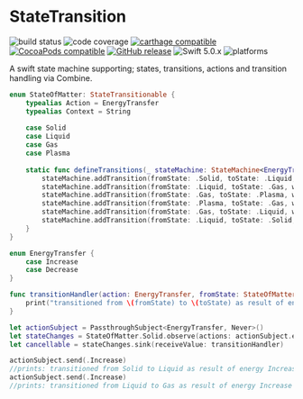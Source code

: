 # StateTransition
![build status](https://travis-ci.org/nicholascross/StateTransition.svg?branch=master)
![code coverage](https://img.shields.io/codecov/c/github/nicholascross/StateTransition.svg)
[![carthage compatible](https://img.shields.io/badge/Carthage-compatible-4BC51D.svg?style=flat)](https://github.com/Carthage/Carthage) 
[![CocoaPods compatible](https://img.shields.io/cocoapods/v/StateTransition.svg)](https://cocoapods.org/pods/StateTransition) 
[![GitHub release](https://img.shields.io/github/release/nicholascross/StateTransition.svg)](https://github.com/nicholascross/StateTransition/releases) 
![Swift 5.0.x](https://img.shields.io/badge/Swift-5.0.x-orange.svg) 
![platforms](https://img.shields.io/badge/platforms-iOS%20%7C%20OS%20X%20%7C%20watchOS%20%7C%20tvOS%20-lightgrey.svg)

A swift state machine supporting; states, transitions, actions and transition handling via Combine.

```swift
enum StateOfMatter: StateTransitionable {
    typealias Action = EnergyTransfer
    typealias Context = String
    
    case Solid
    case Liquid
    case Gas
    case Plasma
    
    static func defineTransitions(_ stateMachine: StateMachine<EnergyTransfer, StateOfMatter>.TransitionBuilder) {
        stateMachine.addTransition(fromState: .Solid, toState: .Liquid, when: .Increase)
        stateMachine.addTransition(fromState: .Liquid, toState: .Gas, when: .Increase)
        stateMachine.addTransition(fromState: .Gas, toState: .Plasma, when: .Increase)
        stateMachine.addTransition(fromState: .Plasma, toState: .Gas, when: .Decrease)
        stateMachine.addTransition(fromState: .Gas, toState: .Liquid, when: .Decrease)
        stateMachine.addTransition(fromState: .Liquid, toState: .Solid, when: .Decrease)
    }
}

enum EnergyTransfer {
    case Increase
    case Decrease
}

func transitionHandler(action: EnergyTransfer, fromState: StateOfMatter, toState: StateOfMatter)->() {
    print("transitioned from \(fromState) to \(toState) as result of energy \(action)")
}

let actionSubject = PassthroughSubject<EnergyTransfer, Never>()
let stateChanges = StateOfMatter.Solid.observe(actions: actionSubject.eraseToAnyPublisher())
let cancellable = stateChanges.sink(receiveValue: transitionHandler)

actionSubject.send(.Increase)
//prints: transitioned from Solid to Liquid as result of energy Increase
actionSubject.send(.Increase)
//prints: transitioned from Liquid to Gas as result of energy Increase
```

